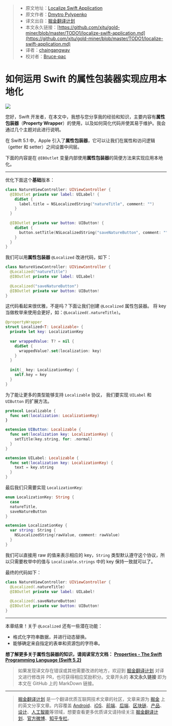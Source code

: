 > * 原文地址：[Localize Swift Application](https://levelup.gitconnected.com/localize-swift-application-f1fd0f4af800)
> * 原文作者：[Dmytro Pylypenko](https://medium.com/@dimpiax)
> * 译文出自：[掘金翻译计划](https://github.com/xitu/gold-miner)
> * 本文永久链接：[https://github.com/xitu/gold-miner/blob/master/TODO1/localize-swift-application.md](https://github.com/xitu/gold-miner/blob/master/TODO1/localize-swift-application.md)
> * 译者：[chaingangway](https://github.com/chaingangway)
> * 校对者：[Bruce-pac](https://github.com/Bruce-pac)

# 如何运用 Swift 的属性包装器实现应用本地化

![](https://cdn-images-1.medium.com/max/4800/1*SjXk6V6r3e94guJcg5mRzw.png)

您好，Swift 开发者，在本文中，我想与您分享我的经验和知识，主要内容有**属性包装器**（**Property Wrapper**）的使用，以及如何简化代码并使其易于维护。我会通过几个主题对此进行说明。

在 Swift 5.1 中，Apple 引入了**属性包装器**，它可以让我们在属性和访问逻辑（getter 和 setter）之间设置中间层。

下面的内容是在 `@IBOutlet` 变量内部使用**属性包装器**的简便方法来实现应用本地化。

---

优化下面这个**基础**版本：

```Swift
class NatureViewController: UIViewController {
  @IBOutlet private var label: UILabel! {
    didSet {
      label.title = NSLocalizedString("natureTitle", comment: "")
    }
  }
  
  @IBOutlet private var button: UIButton! {
    didSet {
      button.setTitle(NSLocalizedString("saveNatureButton", comment: ""), for: .normal)
    }
  }
}
```

我们可以用**属性包装器** `@Localized` 改进代码，如下：

```Swift
class NatureViewController: UIViewController {
  @Localized("natureTitle")
  @IBOutlet private var label: UILabel!
  
  @Localized("saveNatureButton")
  @IBOutlet private var button: UIButton!
}
```

这代码看起来很优雅，不是吗？下面让我们创建 `@Localized` 属性包装器。
将 key 当做枚举来使用会更好，如：`@Localized(.natureTitle)`。

```Swift
@propertyWrapper
struct Localized<T: Localizable> {
  private let key: LocalizationKey
  
  var wrappedValue: T? = nil {
    didSet {
      wrappedValue?.set(localization: key)
    }
  }
  
  init(_ key: LocalizationKey) {
    self.key = key
  }
}
```

为了能让更多的类型能够支持 `Localizable` 协议，
我们要实现 `UILabel` 和 `UIButton` 的扩展方法。

```Swift
protocol Localizable {
  func set(localization: LocalizationKey)
}

extension UIButton: Localizable {
  func set(localization key: LocalizationKey) {
    setTitle(key.string, for: .normal)
  }
}

extension UILabel: Localizable {
  func set(localization key: LocalizationKey) {
    text = key.string
  }
}
```

最后我们只需要实现 `LocalizationKey`:

```Swift
enum LocalizationKey: String {
  case 
  natureTitle, 
  saveNatureButton
}

extension LocalizationKey {
  var string: String {
    NSLocalizedString(rawValue, comment: rawValue)
  }
}
```

我们可以直接用 raw 的值来表示相应的 key，`String` 类型默认遵守这个协议，所以只需要枚举中的值与 `Localizable.strings` 中的 key 保持一致就可以了。

最终的代码如下：

```Swift
class NatureViewController: UIViewController {
  @Localized(.natureTitle)
  @IBOutlet private var label: UILabel!
  
  @Localized(.saveNatureButton)
  @IBOutlet private var button: UIButton!
}
```

---

本章结束！关于 `@Localized` 还有一些潜在功能：

* 格式化字符串数据，并进行动态替换。
* 能够确定来自指定的表单和资源包的字符串。

**想了解更多关于属性包装器的知识，请阅读官方文档：**
[**Properties - The Swift Programming Language (Swift 5.2)**](https://docs.swift.org/swift-book/LanguageGuide/Properties.html)

> 如果发现译文存在错误或其他需要改进的地方，欢迎到 [掘金翻译计划](https://github.com/xitu/gold-miner) 对译文进行修改并 PR，也可获得相应奖励积分。文章开头的 **本文永久链接** 即为本文在 GitHub 上的 MarkDown 链接。

---

> [掘金翻译计划](https://github.com/xitu/gold-miner) 是一个翻译优质互联网技术文章的社区，文章来源为 [掘金](https://juejin.im) 上的英文分享文章。内容覆盖 [Android](https://github.com/xitu/gold-miner#android)、[iOS](https://github.com/xitu/gold-miner#ios)、[前端](https://github.com/xitu/gold-miner#前端)、[后端](https://github.com/xitu/gold-miner#后端)、[区块链](https://github.com/xitu/gold-miner#区块链)、[产品](https://github.com/xitu/gold-miner#产品)、[设计](https://github.com/xitu/gold-miner#设计)、[人工智能](https://github.com/xitu/gold-miner#人工智能)等领域，想要查看更多优质译文请持续关注 [掘金翻译计划](https://github.com/xitu/gold-miner)、[官方微博](http://weibo.com/juejinfanyi)、[知乎专栏](https://zhuanlan.zhihu.com/juejinfanyi)。

